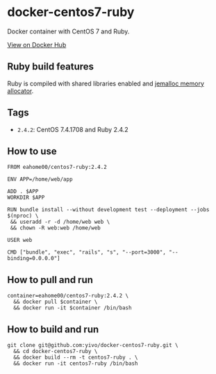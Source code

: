 # docker-centos7-ruby

Docker container with CentOS 7 and Ruby.

<a href="https://hub.docker.com/r/eahome00/centos7-ruby/" target="_blank">View on Docker Hub</a>

## Ruby build features

Ruby is compiled with shared libraries enabled and <a href="https://github.com/jemalloc/jemalloc" target="_blank">jemalloc memory allocator</a>.

## Tags

* `2.4.2`: CentOS 7.4.1708 and Ruby 2.4.2

## How to use

```
FROM eahome00/centos7-ruby:2.4.2

ENV APP=/home/web/app

ADD . $APP
WORKDIR $APP

RUN bundle install --without development test --deployment --jobs $(nproc) \
 && useradd -r -d /home/web web \
 && chown -R web:web /home/web

USER web

CMD ["bundle", "exec", "rails", "s", "--port=3000", "--binding=0.0.0.0"]
```

## How to pull and run

```
container=eahome00/centos7-ruby:2.4.2 \
  && docker pull $container \
  && docker run -it $container /bin/bash
```

## How to build and run

```
git clone git@github.com:yivo/docker-centos7-ruby.git \
  && cd docker-centos7-ruby \
  && docker build --rm -t centos7-ruby . \
  && docker run -it centos7-ruby /bin/bash
```
